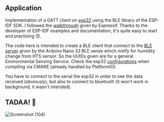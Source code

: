 ## Application

Implementation of a GATT client on [esp32](https://www.espressif.com/en/products/socs/esp32#:~:text=ESP32%20is%20highly%2Dintegrated%20with,Hybrid%20Wi%2DFi%20%26%20Bluetooth%20Chip) using the BLE library of the ESP-IDF SDK.
I followed the [walkthrough](https://github.com/espressif/esp-idf/blob/master/examples/bluetooth/bluedroid/ble/gatt_client/tutorial/Gatt_Client_Example_Walkthrough.md) given by Espressif. Thanks to the developer of ESP-IDF examples and documentation, it's quite easy to start and practising 😍.

The code here is intended to create a BLE client that connect to the [BLE server](https://github.com/TIT8/BLE) given by the Arduino Nano 33 BLE sense which notify for humidity change from HTS sensor.
So the UUIDs given are for a general Environmental Sensing Service. Check the esp32 [configurations](https://github.com/espressif/esp-idf/blob/master/examples/bluetooth/bluedroid/ble/gatt_client/sdkconfig.defaults) when compiling via CMAKE (already handled by PlatformIO). 

You have to connect to the serial the esp32 in order to see the data received (obviously), but also to connect to bluetooth (it won't work in background, it wasn't intended).

## TADAA! :rocket:

![Screenshot (104)](https://github.com/TIT8/BLE_esp32/assets/68781644/b1fac8e4-7b08-4dc1-9ee2-ce851c011d54)

